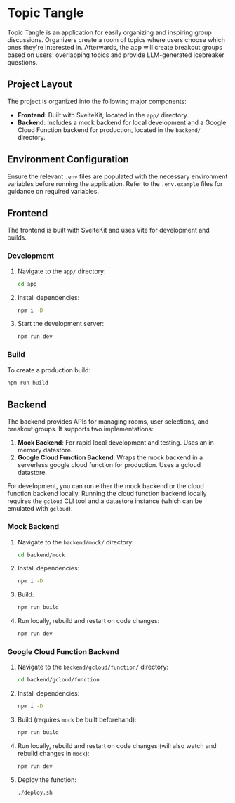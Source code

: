 # Topic Tangle

Topic Tangle is an application for easily organizing and inspiring group discussions. Organizers create a room of topics where users choose which ones they're interested in. Afterwards, the app will create breakout groups based on users' overlapping topics and provide LLM-generated icebreaker questions.

## Project Layout

The project is organized into the following major components:

- **Frontend**: Built with SvelteKit, located in the `app/` directory.
- **Backend**: Includes a mock backend for local development and a Google Cloud Function backend for production, located in the `backend/` directory.

## Environment Configuration

Ensure the relevant `.env` files are populated with the necessary environment variables before running the application. Refer to the `.env.example` files for guidance on required variables.

## Frontend

The frontend is built with SvelteKit and uses Vite for development and builds.

### Development

1. Navigate to the `app/` directory:
   ```bash
   cd app
   ```
2. Install dependencies:
   ```bash
   npm i -D
   ```
3. Start the development server:
   ```bash
   npm run dev
   ```

### Build

To create a production build:
```bash
npm run build
```

## Backend

The backend provides APIs for managing rooms, user selections, and breakout groups. It supports two implementations:

1. **Mock Backend**: For rapid local development and testing. Uses an in-memory datastore.
2. **Google Cloud Function Backend**: Wraps the mock backend in a serverless google cloud function for production. Uses a gcloud datastore.

For development, you can run either the mock backend or the cloud function backend locally. Running the cloud function backend locally requires the `gcloud` CLI tool and a datastore instance (which can be emulated with `gcloud`).

### Mock Backend

1. Navigate to the `backend/mock/` directory:
   ```bash
   cd backend/mock
   ```
2. Install dependencies:
   ```bash
   npm i -D
   ```
3. Build:
    ```bash
    npm run build
    ```
4. Run locally, rebuild and restart on code changes:
   ```bash
   npm run dev
   ```

### Google Cloud Function Backend

1. Navigate to the `backend/gcloud/function/` directory:
   ```bash
   cd backend/gcloud/function
   ```
2. Install dependencies:
   ```bash
   npm i -D
   ```
3. Build (requires `mock` be built beforehand):
    ```bash
    npm run build
    ```
4. Run locally, rebuild and restart on code changes (will also watch and rebuild changes in `mock`):
    ```bash
    npm run dev
    ```
5. Deploy the function:
   ```bash
   ./deploy.sh
   ```